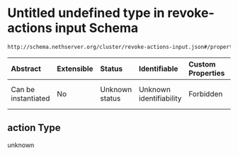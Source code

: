 # Untitled undefined type in revoke-actions input Schema

```txt
http://schema.nethserver.org/cluster/revoke-actions-input.json#/properties/action
```



| Abstract            | Extensible | Status         | Identifiable            | Custom Properties | Additional Properties | Access Restrictions | Defined In                                                                             |
| :------------------ | :--------- | :------------- | :---------------------- | :---------------- | :-------------------- | :------------------ | :------------------------------------------------------------------------------------- |
| Can be instantiated | No         | Unknown status | Unknown identifiability | Forbidden         | Allowed               | none                | [revoke-actions-input.json*](cluster/revoke-actions-input.json "open original schema") |

## action Type

unknown
